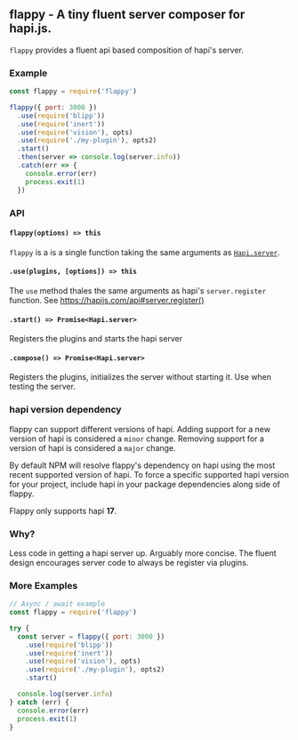 ## flappy - A tiny fluent server composer for hapi.js.

`flappy` provides a fluent api based composition of hapi's server.

### Example

```js
const flappy = require('flappy')

flappy({ port: 3000 })
  .use(require('blipp'))
  .use(require('inert'))
  .use(require('vision'), opts)
  .use(require('./my-plugin'), opts2)
  .start()
  .then(server => console.log(server.info))
  .catch(err => {
    console.error(err)
    process.exit(1)
  })
```
### API


#### `flappy(options) => this`

`flappy` is a is a single function taking the same arguments as [`Hapi.server`](https://hapijs.com/api#server.options).


#### `.use(plugins, [options]) => this`

The `use` method thales the same arguments as hapi's `server.register` function. See https://hapijs.com/api#server.register()

#### `.start() => Promise<Hapi.server>`

Registers the plugins and starts the hapi server

#### `.compose() => Promise<Hapi.server>`

Registers the plugins, initializes the server without starting it. Use when testing the server.

### hapi version dependency

flappy can support different versions of hapi. Adding support for a new version of hapi is considered a `minor` change. Removing support for a version of hapi is considered a `major` change.

By default NPM will resolve flappy's dependency on hapi using the most recent supported version of hapi. To force a specific supported hapi version for your project, include hapi in your package dependencies along side of flappy.

Flappy only supports hapi **17**.

### Why?
Less code in getting a hapi server up. Arguably more concise.
The fluent design encourages server code to always be register via plugins.


### More Examples

```js
// Async / await example
const flappy = require('flappy')

try {
  const server = flappy({ port: 3000 })
    .use(require('blipp'))
    .use(require('inert'))
    .use(require('vision'), opts)
    .use(require('./my-plugin'), opts2)
    .start()

  console.log(server.info)
} catch (err) {
  console.error(err)
  process.exit(1)
}
```